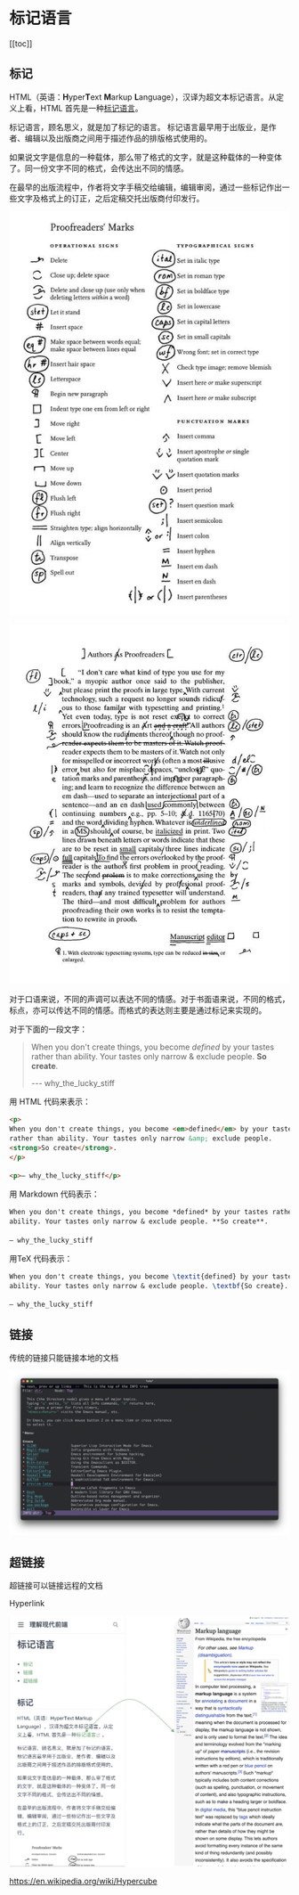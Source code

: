 # 标记语言

[[toc]]

## 标记

HTML（英语：**H**yper**T**ext **M**arkup **L**anguage），汉译为超文本标记语言。从定义上看，HTML 首先是一种[标记语言](https://en.wikipedia.org/wiki/Markup_language)。

标记语言，顾名思义，就是加了标记的语言。 标记语言最早用于出版业，是作者、编辑以及出版商之间用于描述作品的排版格式使用的。

如果说文字是信息的一种载体，那么带了格式的文字，就是这种载体的一种变体了。同一份文字不同的格式，会传达出不同的情感。

在最早的出版流程中，作者将文字手稿交给编辑，编辑审阅，通过一些标记作出一些文字及格式上的订正，之后定稿交托出版商付印发行。

<p style="text-align: center">
<img src="./asset/images/proofreaders-marks.png" alt="Proofreader's marks"/>
</p>

<p style="text-align: center">
<img src="./asset/images/marked-proofs.png" alt="Marked proofs" />
</p>

对于口语来说，不同的声调可以表达不同的情感。对于书面语来说，不同的格式，标点，亦可以传达不同的情感。而格式的表达则主要是通过标记来实现的。

对于下面的一段文字：

> When you don't create things, you become *defined* by your tastes rather than
> ability. Your tastes only narrow & exclude people. **So create**.
>
> --- why_the_lucky_stiff

用 HTML 代码来表示：

```html
<p>
When you don't create things, you become <em>defined</em> by your tastes
rather than ability. Your tastes only narrow &amp; exclude people.
<strong>So create</strong>.
</p>

<p>— why_the_lucky_stiff</p>
```

用 Markdown 代码表示：

```markdown
When you don't create things, you become *defined* by your tastes rather than
ability. Your tastes only narrow & exclude people. **So create**.

— why_the_lucky_stiff
```

用TeX 代码表示：

```tex
When you don't create things, you become \textit{defined} by your tastes rather than
ability. Your tastes only narrow & exclude people. \textbf{So create}.

— why_the_lucky_stiff
```

## 链接

传统的链接只能链接本地的文档

<p style="text-align: center">
<img src="./asset/images/emacs-texinfo.png" alt="Emacs Texinfo" />
</p>

## 超链接

超链接可以链接远程的文档

Hyperlink

<p style="text-align: center">
<img src="./asset/images/hyperlink.png" alt="Hyperlink" />
</p>

https://en.wikipedia.org/wiki/Hypercube
